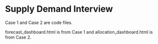 # Supply Demand Interview
Case 1 and Case 2 are code files.

forecast_dashboard.html is from Case 1 and allocation_dashboard.html is from Case 2.
